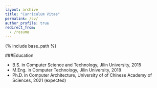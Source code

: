```yaml
---
layout: archive
title: "Curriculum Vitae"
permalink: /cv/
author_profile: true
redirect_from:
  - /resume
---
```


{% include base_path %}

###Education

* B.S. in Computer Science and Technology, Jilin University, 2015
* M.Eng. in Computer Technology, Jilin University, 2018
* Ph.D. in Computer Architecture, University of of Chinese Academy of Sciences, 2021 (expected)
